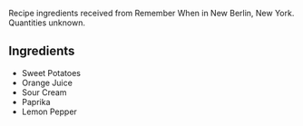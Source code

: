 Recipe ingredients received from Remember When in New Berlin, New York.
Quantities unknown.

## Ingredients ##

* Sweet Potatoes
* Orange Juice
* Sour Cream
* Paprika
* Lemon Pepper
